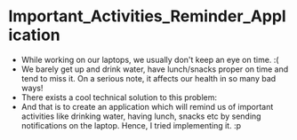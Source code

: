# Important_Activities_Reminder_Application

- While working on our laptops, we usually don't keep an eye on time. :(
- We barely get up and drink water, have lunch/snacks proper on time and tend to miss it. On a serious note, it affects our health in so many bad ways! 
- There exists a cool technical solution to this problem:
- And that is to create an application which will remind us of important activities like drinking water, having lunch, snacks etc by sending notifications on the laptop.
  Hence, I tried implementing it. :p
